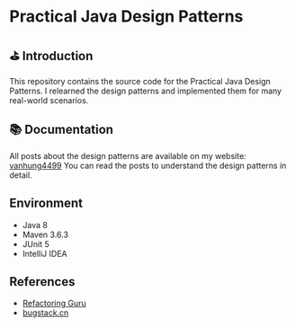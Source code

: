 # Practical Java Design Patterns

## ⛳ Introduction

This repository contains the source code for the Practical Java Design Patterns.
I relearned the design patterns and implemented them for many real-world scenarios.

## 📚 Documentation

All posts about the design patterns are available on my website: [vanhung4499](https://vanhung4499.github.io/Technical/Design-Arch/Design-Pattern/Design-Pattern-MOC)
You can read the posts to understand the design patterns in detail.

## Environment

- Java 8
- Maven 3.6.3
- JUnit 5
- IntelliJ IDEA

## References

- [Refactoring Guru](https://refactoring.guru/)
- [bugstack.cn](https://bugstack.cn/)